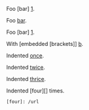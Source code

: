 Foo [bar] [1].

Foo [bar][1].

Foo [bar]
[1].

[1]: /url/  "Title"


With [embedded [brackets]] [b].


Indented [once][].

Indented [twice][].

Indented [thrice][].

Indented [four][] times.

 [once]: /url

  [twice]: /url

   [thrice]: /url

    [four]: /url


[b]: /url/

